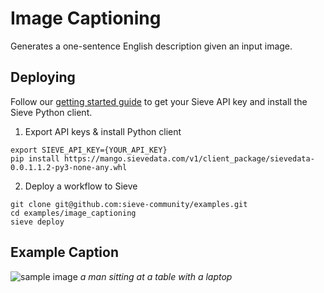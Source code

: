 # Image Captioning

Generates a one-sentence English description given an input image.

## Deploying
Follow our [getting started guide](https://www.sievedata.com/dashboard/welcome) to get your Sieve API key and install the Sieve Python client.

1. Export API keys & install Python client
```
export SIEVE_API_KEY={YOUR_API_KEY}
pip install https://mango.sievedata.com/v1/client_package/sievedata-0.0.1.1.2-py3-none-any.whl
```

2. Deploy a workflow to Sieve
```
git clone git@github.com:sieve-community/examples.git
cd examples/image_captioning
sieve deploy
```

## Example Caption

![sample image](https://www.incimages.com/uploaded_files/image/1920x1080/getty_481292845_77896.jpg)
*a man sitting at a table with a laptop*
